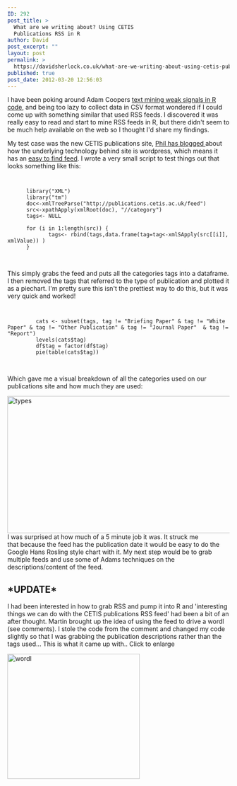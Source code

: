 ```yaml
---
ID: 292
post_title: >
  What are we writing about? Using CETIS
  Publications RSS in R
author: David
post_excerpt: ""
layout: post
permalink: >
  https://davidsherlock.co.uk/what-are-we-writing-about-using-cetis-publications-rss-in-r/
published: true
post_date: 2012-03-20 12:56:03
---
```

I have been poking around Adam Coopers <a href="https://github.com/arc12/Text-Mining-Weak-Signals" target="_blank">text mining weak signals in R code</a>, and being too lazy to collect data in CSV format wondered if I could come up with something similar that used RSS feeds. I discovered it was really easy to read and start to mine RSS feeds in R, but there didn't seem to be much help available on the web so I thought I'd share my findings.

My test case was the new CETIS publications site, <a href="http://blogs.cetis.ac.uk/philb/2012/03/13/cetis-publications-now-on-wordpress/">Phil has blogged </a>about how the underlying technology behind site is wordpress, which means it has an <a href="http://publications.cetis.ac.uk/feed">easy to find feed</a>. I wrote a very small script to test things out that looks something like this:
<pre>
<code>

      library("XML")
      library("tm")
      doc&lt;-xmlTreeParse(&quot;http://publications.cetis.ac.uk/feed&quot;) 
      src&lt;-xpathApply(xmlRoot(doc), &quot;//category&quot;)
      tags&lt;- NULL

      for (i in 1:length(src)) {
             tags&lt;- rbind(tags,data.frame(tag=tag&lt;-xmlSApply(src[[i]], xmlValue)) )  
      }

</code>
</pre>

This simply grabs the feed and puts all the categories tags into a dataframe. I then removed the tags that referred to the type of publication and plotted it as a piechart. I'm pretty sure this isn't the prettiest way to do this, but it was very quick and worked!
<pre>
<code>

         cats &lt;- subset(tags, tag != &quot;Briefing Paper&quot; &amp; tag != &quot;White Paper&quot; &amp; tag != &quot;Other Publication&quot; &amp; tag != &quot;Journal Paper&quot;  &amp; tag != &quot;Report&quot;)
         levels(cats$tag)
         df$tag = factor(df$tag)
         pie(table(cats$tag))

</code>
</pre>


Which gave me a visual breakdown of all the categories used on our publications site and how  much they are used:

<a href="http://davidsherlock.co.uk/wp-content/uploads/2012/03/types.png"><img class="aligncenter size-full wp-image-293" title="types" src="http://davidsherlock.co.uk/wp-content/uploads/2012/03/types.png" alt="types" width="625" height="310" /></a>I was surprised at how much of a 5 minute job it was. It struck me that because the feed has the publication date it would be easy to do the Google Hans Rosling style chart with it. My next step would be to grab multiple feeds and use some of Adams techniques on the descriptions/content of the feed.
<h2>*UPDATE*</h2>
I had been interested in how to grab RSS and pump it into R and 'interesting things we can do with the CETIS publications RSS feed' had been a bit of an after thought. Martin brought up the idea of using the feed to drive a wordl (see comments). I stole the code from the comment and changed my code slightly so that I was grabbing the publication descriptions rather than the tags used... This is what it came up with.. Click to enlarge

<a href="http://davidsherlock.co.uk/wp-content/uploads/2012/03/wordl.png"><img class="aligncenter size-medium wp-image-307" title="wordl" src="http://davidsherlock.co.uk/wp-content/uploads/2012/03/wordl-300x283.png" alt="wordl" width="300" height="283" /></a>